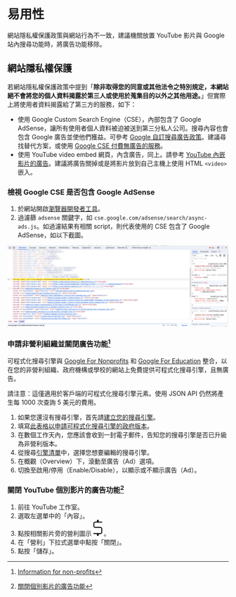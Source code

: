 # 易用性

網站隱私權保護政策與網站行為不一致，建議機關放置 YouTube 影片與 Google 站內搜尋功能時，將廣告功能移除。

## 網站隱私權保護

若網站隱私權保護政策中提到「**除非取得您的同意或其他法令之特別規定，本網站絕不會將您的個人資料揭露於第三人或使用於蒐集目的以外之其他用途。**」但實際上將使用者資料揭露給了第三方的服務，如下：

- 使用 Google Custom Search Engine（CSE），內部包含了 Google AdSense，讓所有使用者個人資料被迫被送到第三分私人公司。搜尋內容也會包含 Google 廣告並使他們獲益。可參考 [Google 自訂搜尋廣告政策](https://support.google.com/adsense/answer/7003954?hl=zh-Hant&sjid=6103718159839767491-AP)。建議尋找替代方案，或使用 [Google CSE 付費無廣告的服務](https://developers.google.com/custom-search/docs/paid_element?hl=zh-tw)。
- 使用 YouTube video embed 網頁，內含廣告，同上。請參考 [YouTube 內嵌影片的廣告](https://support.google.com/youtube/answer/132596?hl=zh-Hant)。建議將廣告關掉或是將影片放到自己主機上使用 HTML `<video>` 嵌入。

### 檢視 Google CSE 是否包含 Google AdSense

1. 於網站開啟[瀏覽器開發者工具](https://developer.mozilla.org/en-US/docs/Learn/Common_questions/Tools_and_setup/What_are_browser_developer_tools)。
2. 過濾篩 `adsense` 關鍵字，如 `cse.google.com/adsense/search/async-ads.js`。如過濾結果有相關 script，則代表使用的 CSE 包含了 Google AdSense，如以下截圖。

![確認 CSE 使用 Google AdSense](./docs/common/img/google-cse-script.png)

### 申請非營利組織並關閉廣告功能[^1]

可程式化搜尋引擎與 [Google For Nonprofits](https://www.google.com/nonprofits/) 和 [Google For Education](https://edu.google.com/products/productivity-tools/) 整合，以在您的非營利組織、政府機構或學校的網站上免費提供可程式化搜尋引擎，且無廣告。

請注意：這僅適用於客戶端的可程式化搜尋引擎元素。使用 JSON API 仍然將產生每 1000 次查詢 5 美元的費用。

1. 如果您還沒有搜尋引擎，首先請[建立您的搜尋引擎](https://support.google.com/programmable-search/answer/11082370?sjid=14926044283688687258-AP)。
2. 填寫[此表格以申請可程式化搜尋引擎的政府版本](https://goo.gl/forms/mW6TSiRDfqcEYfrC3)。
3. 在數個工作天內，您應該會收到一封電子郵件，告知您的搜尋引擎是否已升級為非營利版本。
4. 從搜尋[引擎清單](https://programmablesearchengine.google.com/controlpanel/all)中，選擇您想要編輯的搜尋引擎。
5. 在概觀（Overview）下，滾動至廣告（Ad）選項。
6. 切換至啟用/停用（Enable/Disable），以顯示或不顯示廣告（Ad）。

### 關閉 YouTube 個別影片的廣告功能[^2]

1. 前往 YouTube 工作室。
2. 選取左選單中的「內容」。
3. 點按相關影片旁的營利圖示 ![營利圖示](./docs/common/img/money.png)  。
4. 在「營利」下拉式選單中點按「關閉」。
5. 點按「儲存」。

[^1]: [Information for non-profits](https://support.google.com/programmable-search/answer/12423873)
[^2]: [關閉個別影片的廣告功能](https://support.google.com/youtube/answer/6332943?hl=zh-Hant&sjid=11352596841959028732-AP)
